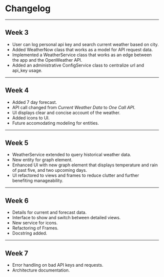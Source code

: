 # Changelog
---

## Week 3
- User can log personal api key and search current weather based on city.
- Added WeatherNow class that works as a model for API request data.
- Implemented a WeatherService class that works as an edge between the app and the OpenWeather API.
- Added an administrative ConfigService class to centralize url and api_key usage.

---

## Week 4
- Added 7 day forecast.
- API call changed from *Current Weather Data* to *One Call API*.
- UI displays clear and concise account of the weather.
- Added icons to UI.
- Future accomodating modeling for entities.

---

## Week 5
- WeatherService extended to query historical weather data.
- New entity for graph element.
- Enhanced UI with new graph element that displays temperature and rain of past five, and two upcoming days.
- UI refactored to views and frames to reduce clutter and further benefiting manageability.

---

## Week 6
- Details for current and forecast data.
- Interface to show and switch between detailed views.
- New service for icons.
- Refactoring of Frames.
- Docstring added.

---

## Week 7
- Error handling on bad API keys and requests.
- Architecture documentation.
